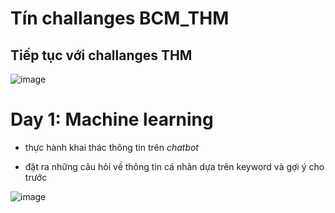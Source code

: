 # Tín challanges BCM_THM
  ## Tiếp tục với challanges THM 

![image](https://github.com/j10nelop/ehc_challenge/assets/152776722/9b0fafa7-5ed8-4335-96ac-682d336e7a38)

# Day 1: Machine learning 

- thực hành khai thác thông tin trên *chatbot*

- đặt ra những câu hỏi về thông tin cá nhân dựa trên keyword và gợi ý cho trước 

![image](https://github.com/j10nelop/ehc_challenge/assets/152776722/0dabd949-a0ed-44f8-bdc1-e3a6a5a11d7d)







  






